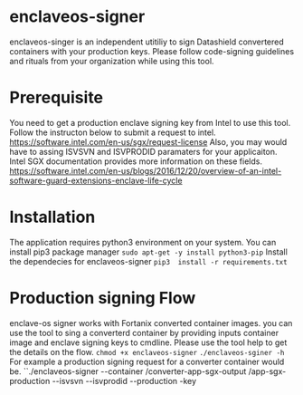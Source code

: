 # enclaveos-signer
enclaveos-singer is an independent utitiliy to sign Datashield convertered containers with your production keys. Please follow code-signing guidelines and rituals from your organization while using this tool.

# Prerequisite 
You need to get a production enclave signing key from Intel to use this tool.  Follow the instructon below to submit a request to intel. 
https://software.intel.com/en-us/sgx/request-license
Also, you may would have to assing ISVSVN and ISVPRODID paramaters for your applicaiton. Intel SGX documentation provides more information on these fields.
https://software.intel.com/en-us/blogs/2016/12/20/overview-of-an-intel-software-guard-extensions-enclave-life-cycle

# Installation
The application requires python3 environment on your system.
You can install pip3 package manager 
`sudo apt-get -y install python3-pip`
Install the dependecies for enclaveos-signer
`pip3  install -r requirements.txt
`
# Production signing Flow
enclave-os signer works with Fortanix converted container images. you can use the tool to sing a converterd container by providing inputs container image and enclave signing keys to cmdline. Please use the tool help to get the details on the flow.
`chmod +x enclaveos-signer`
`./enclaveos-sginer -h`
For example a production signing request for a converter container would be. 
``./enclaveos-signer --container <registery>/converter-app-sgx-output <registery>/app-sgx-production --isvsvn <version num> --isvprodid <produt id>  --production -key <path to signing key> 

